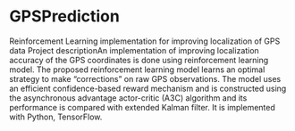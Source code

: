 # GPSPrediction
Reinforcement Learning implementation for improving localization of GPS data
Project descriptionAn implementation of improving localization accuracy of the GPS coordinates is done using reinforcement learning model. The proposed reinforcement learning model learns an optimal strategy to make “corrections” on raw GPS observations. The model uses an efficient confidence-based reward mechanism and is constructed using the asynchronous advantage actor-critic (A3C) algorithm and its performance is compared with extended Kalman filter. It is implemented with Python, TensorFlow.
